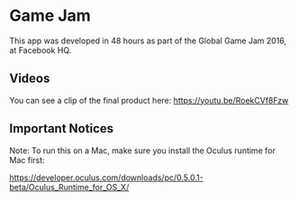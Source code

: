 Game Jam
===

This app was developed in 48 hours as part of the Global Game Jam 2016, at Facebook HQ.


Videos
---

You can see a clip of the final product here: https://youtu.be/RoekCVf8Fzw


Important Notices
---

Note: To run this on a Mac, make sure you install the Oculus runtime for Mac first:

https://developer.oculus.com/downloads/pc/0.5.0.1-beta/Oculus_Runtime_for_OS_X/
